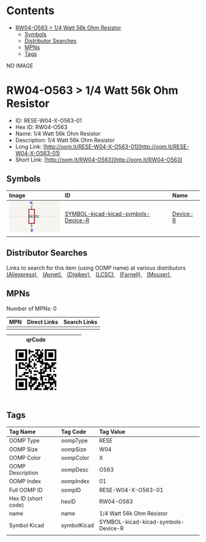



Contents
========

* [RW04-O563 > 1/4 Watt 56k Ohm Resistor](#rw04-o563--14-watt-56k-ohm-resistor)
	* [Symbols](#symbols)
	* [Distributor Searches](#distributor-searches)
	* [MPNs](#mpns)
	* [Tags](#tags)
  
NO IMAGE  
# RW04-O563 > 1/4 Watt 56k Ohm Resistor

- ID: RESE-W04-X-O563-01
- Hex ID: RW04-O563
- Name: 1/4 Watt 56k Ohm Resistor
- Description: 1/4 Watt 56k Ohm Resistor
- Long Link: [http://oom.lt/RESE-W04-X-O563-01](http://oom.lt/RESE-W04-X-O563-01)
- Short Link: [http://oom.lt/RW04-O563](http://oom.lt/RW04-O563)

## Symbols
  

|Image|ID|Name|
| :--- | :--- | :--- |
|[![](https://raw.githubusercontent.com/oomlout/oomlout_OOMP_eda_V2/main/SYMBOL/kicad/kicad-symbols/Device/R/image_140.png)](https://github.com/oomlout/oomlout_OOMP_eda_V2/tree/main/SYMBOL/kicad/kicad-symbols/Device/R/)|[SYMBOL-kicad-kicad-symbols-Device-R](https://github.com/oomlout/oomlout_OOMP_eda_V2/tree/main/SYMBOL/kicad/kicad-symbols/Device/R/)|[Device : R](https://github.com/oomlout/oomlout_OOMP_eda_V2/tree/main/SYMBOL/kicad/kicad-symbols/Device/R/)|
||||

## Distributor Searches
  
Links to search for this item (using OOMP name) at various distributors  
[(Aliexpress) ](https://www.aliexpress.com/wholesale?SearchText=11171/4+Watt+56k+Ohm+Resistor)&nbsp;&nbsp;&nbsp;[(Avnet) ](https://www.avnet.com/shop/us/search/1/4+Watt+56k+Ohm+Resistor)&nbsp;&nbsp;&nbsp;[(Digikey) ](https://www.digikey.co.uk/en/products/result?s=1/4+Watt+56k+Ohm+Resistor)&nbsp;&nbsp;&nbsp;[(LCSC) ](https://www.lcsc.com/search?q=1/4+Watt+56k+Ohm+Resistor)&nbsp;&nbsp;&nbsp;[(Farnell) ](https://uk.farnell.com/search?st=1/4+Watt+56k+Ohm+Resistor)&nbsp;&nbsp;&nbsp;[(Mouser) ](https://www.mouser.com/c/?q=1/4+Watt+56k+Ohm+Resistor)&nbsp;&nbsp;&nbsp;
## MPNs
  
Number of MPNs: 0  

|MPN|Direct Links|Search Links|
| :--- | :--- | :--- |
||||
  

|qrCode<br>[![](https://raw.githubusercontent.com/oomlout/oomlout_OOMP_parts_V2/main/RESE/W04/X/O563/01/qrCode_140.png)](https://github.com/oomlout/oomlout_OOMP_parts_V2/tree/main/RESE/W04/X/O563/01/qrCode.png)||||
| :---: | :---: | :---: | :---: |

## Tags
  

|Tag Name|Tag Code|Tag Value|
| :--- | :--- | :--- |
|OOMP Type|oompType|RESE|
|OOMP Size|oompSize|W04|
|OOMP Color|oompColor|X|
|OOMP Description|oompDesc|O563|
|OOMP Index|oompIndex|01|
|Full OOMP ID|oompID|RESE-W04-X-O563-01|
|Hex ID (short code)|hexID|RW04-O563|
|name|name|1/4 Watt 56k Ohm Resistor|
|Symbol Kicad|symbolKicad|SYMBOL-kicad-kicad-symbols-Device-R|
||||
